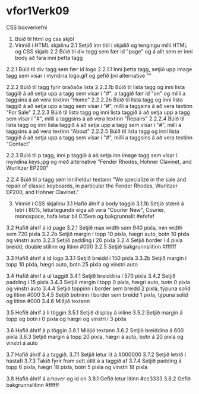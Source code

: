 # vfor1Verk09
CSS boxverkefni

1.  Búið til html og css skjöl
2.  Vinnið í HTML skjalinu
2.1 Setjið inn titil í skjalið og tengingu milli HTML og CSS skjals
2.2 Búið til div tagg sem fær id "page" og á allt sem er inní body að fara inní þetta tagg

2.2.1 Búið til div tagg sem fær id logo
2.2.1.1 Inní þetta tagg, setjið upp image tagg sem vísar í myndina logo.gif og gefið því alternative ""

2.2.2 Búið til tagg fyrir óraðaða lista
2.2.2.1b Búið til lista tagg og inní lista taggið á að setja upp a tagg sem vísar í "#", a taggið fær id "on" og milli a 
        taggsins á að vera textinn "Home"
2.2.2.2b Búið til lista tagg og inní lista taggið á að setja upp a tagg sem vísar í "#", milli a taggsins á að vera textinn 
        "For Sale"
2.2.2.3 Búið til lista tagg og inní lista taggið á að setja upp a tagg sem vísar í "#", milli a taggsins á að vera textinn 
        "Repairs"
2.2.2.4 Búið til lista tagg og inní lista taggið á að setja upp a tagg sem vísar í "#", milli a taggsins á að vera textinn 
        "About"
2.2.2.5 Búið til lista tagg og inní lista taggið á að setja upp a tagg sem vísar í "#", milli a taggsins á að vera textinn 
        "Contact"
        
2.2.3 Búið til p tagg, inní p taggið á að setja inn image tagg sem vísar í myndina keys.jpg og með alternative
      "Fender Rhodes, Hohner Clavinet, and Wurlitzer EP200"
      
2.2.4 Búið til p tagg sem inniheldur textann "We specialize in the sale and repair of classic keyboards, in particular the Fender
      Rhodes, Wurlitzer EP200, and Hohner Clavinet."
      
3.  Vinnið í CSS skjalinu
3.1 Hafið áhrif á body taggið
3.1.1b Setjið stærð á letri í 80%, leturtegundir eiga að vera "Courier New", Courier, monospace, hafa letur bil 0.15em
      og bakgrunnslit #efefef
      
3.2 Hafið áhrif á id page
3.2.1 Setjið max width sem 940 pixla, min width sem 720 pixla
3.2.2b Setjið margin í topp 10 pixla, hægri auto, botn 10 pixla og vinstri auto 
3.2.3 Setjið padding í 20 pixla
3.2.4 Setjið border í 4 pixla breidd, double stílinn og litinn #000
3.2.5 Setjið bakgrunnslitinn #ffffff

3.3 Hafið áhrif á id logo
3.3.1 Setjið breidd í 150 pixla
3.3.2b Setjið margin í topp 10 pixla, hægri auto, botn 25 pixla og vinstri auto

3.4 Hafið áhrif á ul taggið
3.4.1 Setjið breiddina í 570 pixla
3.4.2 Setjið padding í 15 pixla
3.4.3 Setjið margin í topp 0 pixla, hægri auto, botn 0 pixla og vinstri auto
3.4.4 Setjið toppinn í border sem breidd 2 pixla, týpuna solid og litinn #000
3.4.5 Setjið botninn í border sem breidd 1 pixla, týpuna solid og litinn #000
3.4.6 Miðjið textann

3.5 Hefið áhrif á li töggin
3.5.1 Setjið display á inline
3.5.2 Setjið margin á topp og botn í 0 pixla og hægri og vinstri í 3 pixla

3.6 Hafið áhrif á p töggin
3.6.1 Miðjið textann
3.6.2 Setjið breiddina á 600 pixla
3.6.3 Setjið margin á topp 20 pixla, hægri á auto, botn á 20 pixla og vinstri á auto

3.7 Hafið áhrif á a taggið.
3.7.1 Setjið letur lit á #000000
3.7.2 Setjið letrið í hástafi
3.7.3 Takið fyrir fram sett útlit á a taggið af
3.7.4 Setjið padding á topp 6 pixla, hægri 18 pixla, botn 5 pixla og vinstri 18 pixla

3.8 Hafið áhrif á a:hover og id on
3.8.1 Gefið letur litinn #cc3333
3.8.2 Gefið bakgrunnslitinn #ffffff
